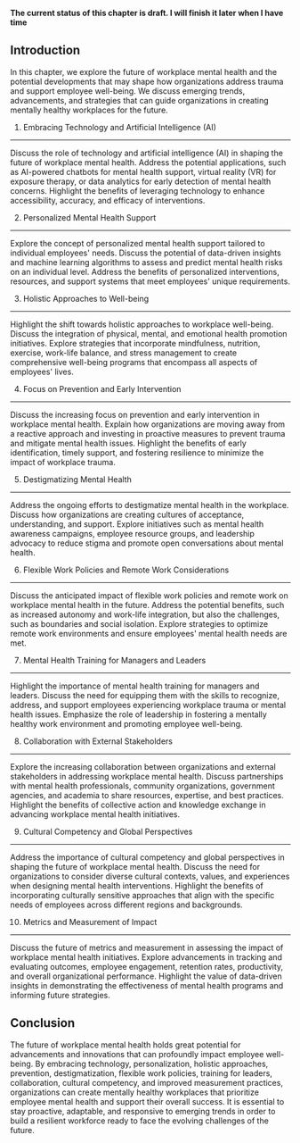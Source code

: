 **The current status of this chapter is draft. I will finish it later when I have time**

Introduction
------------

In this chapter, we explore the future of workplace mental health and the potential developments that may shape how organizations address trauma and support employee well-being. We discuss emerging trends, advancements, and strategies that can guide organizations in creating mentally healthy workplaces for the future.

1. Embracing Technology and Artificial Intelligence (AI)
--------------------------------------------------------

Discuss the role of technology and artificial intelligence (AI) in shaping the future of workplace mental health. Address the potential applications, such as AI-powered chatbots for mental health support, virtual reality (VR) for exposure therapy, or data analytics for early detection of mental health concerns. Highlight the benefits of leveraging technology to enhance accessibility, accuracy, and efficacy of interventions.

2. Personalized Mental Health Support
-------------------------------------

Explore the concept of personalized mental health support tailored to individual employees' needs. Discuss the potential of data-driven insights and machine learning algorithms to assess and predict mental health risks on an individual level. Address the benefits of personalized interventions, resources, and support systems that meet employees' unique requirements.

3. Holistic Approaches to Well-being
------------------------------------

Highlight the shift towards holistic approaches to workplace well-being. Discuss the integration of physical, mental, and emotional health promotion initiatives. Explore strategies that incorporate mindfulness, nutrition, exercise, work-life balance, and stress management to create comprehensive well-being programs that encompass all aspects of employees' lives.

4. Focus on Prevention and Early Intervention
---------------------------------------------

Discuss the increasing focus on prevention and early intervention in workplace mental health. Explain how organizations are moving away from a reactive approach and investing in proactive measures to prevent trauma and mitigate mental health issues. Highlight the benefits of early identification, timely support, and fostering resilience to minimize the impact of workplace trauma.

5. Destigmatizing Mental Health
-------------------------------

Address the ongoing efforts to destigmatize mental health in the workplace. Discuss how organizations are creating cultures of acceptance, understanding, and support. Explore initiatives such as mental health awareness campaigns, employee resource groups, and leadership advocacy to reduce stigma and promote open conversations about mental health.

6. Flexible Work Policies and Remote Work Considerations
--------------------------------------------------------

Discuss the anticipated impact of flexible work policies and remote work on workplace mental health in the future. Address the potential benefits, such as increased autonomy and work-life integration, but also the challenges, such as boundaries and social isolation. Explore strategies to optimize remote work environments and ensure employees' mental health needs are met.

7. Mental Health Training for Managers and Leaders
--------------------------------------------------

Highlight the importance of mental health training for managers and leaders. Discuss the need for equipping them with the skills to recognize, address, and support employees experiencing workplace trauma or mental health issues. Emphasize the role of leadership in fostering a mentally healthy work environment and promoting employee well-being.

8. Collaboration with External Stakeholders
-------------------------------------------

Explore the increasing collaboration between organizations and external stakeholders in addressing workplace mental health. Discuss partnerships with mental health professionals, community organizations, government agencies, and academia to share resources, expertise, and best practices. Highlight the benefits of collective action and knowledge exchange in advancing workplace mental health initiatives.

9. Cultural Competency and Global Perspectives
----------------------------------------------

Address the importance of cultural competency and global perspectives in shaping the future of workplace mental health. Discuss the need for organizations to consider diverse cultural contexts, values, and experiences when designing mental health interventions. Highlight the benefits of incorporating culturally sensitive approaches that align with the specific needs of employees across different regions and backgrounds.

10. Metrics and Measurement of Impact
-------------------------------------

Discuss the future of metrics and measurement in assessing the impact of workplace mental health initiatives. Explore advancements in tracking and evaluating outcomes, employee engagement, retention rates, productivity, and overall organizational performance. Highlight the value of data-driven insights in demonstrating the effectiveness of mental health programs and informing future strategies.

Conclusion
----------

The future of workplace mental health holds great potential for advancements and innovations that can profoundly impact employee well-being. By embracing technology, personalization, holistic approaches, prevention, destigmatization, flexible work policies, training for leaders, collaboration, cultural competency, and improved measurement practices, organizations can create mentally healthy workplaces that prioritize employee mental health and support their overall success. It is essential to stay proactive, adaptable, and responsive to emerging trends in order to build a resilient workforce ready to face the evolving challenges of the future.
